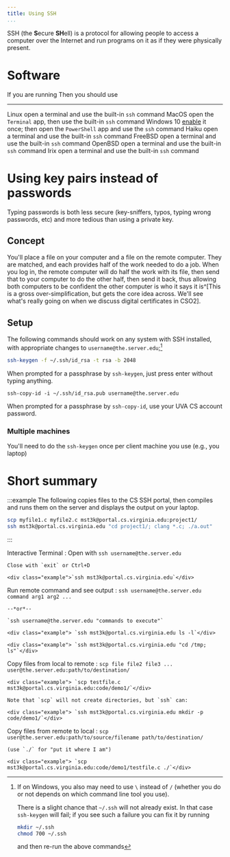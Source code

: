 ```yaml
---
title: Using SSH
...
```



SSH (the **S**ecure **SH**ell) is a protocol for allowing people to access a computer over the Internet and run programs on it as if they were physically present.

# Software

If you are running      Then you should use
----------------------  -----------------------------
Linux                   open a terminal and use the built-in `ssh` command
MacOS                   open the `Terminal` app, then use the built-in `ssh` command
Windows 10              [enable](https://devblogs.microsoft.com/powershell/using-the-openssh-beta-in-windows-10-fall-creators-update-and-windows-server-1709/) it once; then open the `PowerShell` app and use the `ssh` command
Haiku                   open a terminal and use the built-in `ssh` command
FreeBSD                 open a terminal and use the built-in `ssh` command
OpenBSD                 open a terminal and use the built-in `ssh` command
Irix                    open a terminal and use the built-in `ssh` command

# Using key pairs instead of passwords

Typing passwords is both less secure (key-sniffers, typos, typing wrong passwords, etc) and more tedious than using a private key.

## Concept

You'll place a file on your computer and a file on the remote computer.
They are matched, and each provides half of the work needed to do a job.
When you log in, the remote computer will do half the work with its file, then send that to your computer to do the other half, then send it back, thus allowing both computers to be confident the other computer is who it says it is^[This is a gross over-simplification, but gets the core idea across. We'll see what's really going on when we discuss digital certificates in CSO2].

## Setup

The following commands should work on any system with SSH installed,
with appropriate changes to `username@the.server.edu`;[^error]

```bash
ssh-keygen -f ~/.ssh/id_rsa -t rsa -b 2048
```

When prompted for a passphrase by `ssh-keygen`, just press enter without typing anything.

```
ssh-copy-id -i ~/.ssh/id_rsa.pub username@the.server.edu
```

When prompted for a passphrase by `ssh-copy-id`, use your UVA CS account password.


[^error]:
    If on Windows, you also may need to use `\` instead of `/` (whether you do or not depends on which command line tool you use).
    
    There is a slight chance that `~/.ssh` will not already exist. In that case `ssh-keygen` will fail; if you see such a failure you can fix it by running 

    ````bash
    mkdir ~/.ssh
    chmod 700 ~/.ssh
    ````

    and then re-run the above commands


### Multiple machines

You'll need to do the `ssh-keygen` once per client machine you use (e.g., you laptop)

# Short summary

:::example
The following copies files to the CS SSH portal, then compiles and runs them on the server and displays the output on your laptop.

```bash
scp myfile1.c myfile2.c mst3k@portal.cs.virginia.edu:project1/
ssh mst3k@portal.cs.virginia.edu "cd project1/; clang *.c; ./a.out"
```
:::

Interactive Terminal
:   Open with `ssh username@the.server.edu`
    
    Close with `exit` or Ctrl+D
    
    <div class="example">`ssh mst3k@portal.cs.virginia.edu`</div>

Run remote command and see output
:   `ssh username@the.server.edu command arg1 arg2 ...`

    --*or*--
    
    `ssh username@the.server.edu "commands to execute"`

    <div class="example"> `ssh mst3k@portal.cs.virginia.edu ls -l`</div>

    <div class="example"> `ssh mst3k@portal.cs.virginia.edu "cd /tmp; ls"`</div>

Copy files from local to remote
:   `scp file file2 file3 ... user@the.server.edu:path/to/destination/`

    <div class="example"> `scp testfile.c mst3k@portal.cs.virginia.edu:code/demo1/`</div>
    
    Note that `scp` will not create directories, but `ssh` can:
    
    <div class="example"> `ssh mst3k@portal.cs.virginia.edu mkdir -p code/demo1/`</div>

Copy files from remote to local
:   `scp user@the.server.edu:path/to/source/filename path/to/destination/`
    
    (use `./` for "put it where I am")

    <div class="example"> `scp mst3k@portal.cs.virginia.edu:code/demo1/testfile.c ./`</div>


